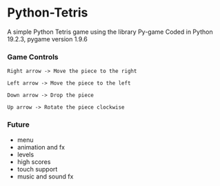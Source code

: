 # Python-Tetris


A simple Python Tetris game using the library Py-game
Coded in Python 19.2.3, pygame version 1.9.6




### Game Controls


```
Right arrow -> Move the piece to the right

Left arrow -> Move the piece to the left

Down arrow -> Drop the piece

Up arrow -> Rotate the piece clockwise
```

### Future

 * menu
 * animation and fx
 * levels
 * high scores
 * touch support
 * music and sound fx


